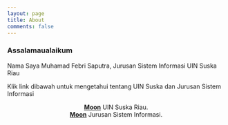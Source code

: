 ```yaml
---
layout: page
title: About
comments: false
---
```

 ### Assalamaualaikum
 
 Nama Saya Muhamad Febri Saputra, Jurusan Sistem Informasi UIN Suska Riau
 
 
 Klik link dibawah untuk mengetahui tentang UIN Suska dan Jurusan Sistem Informasi
<center><a href="http://uin-suska.ac.id/"><b>Moon</b></a> UIN Suska Riau.</center>
<center><a href="http://sif.uin-suska.ac.id/"><b>Moon</b></a> Jurusan Sistem Informasi.</center>

